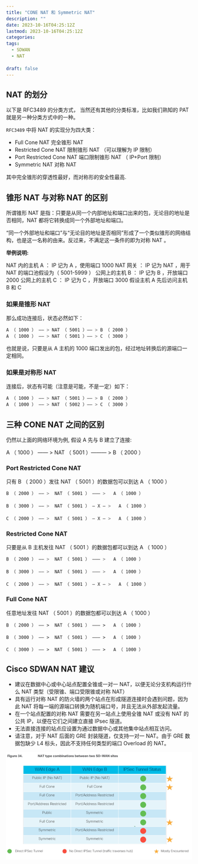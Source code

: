 ```yaml
---
title: "CONE NAT 和 Symmetric NAT"
description: ""
date: 2023-10-16T04:25:12Z
lastmod: 2023-10-16T04:25:12Z
categories:
tags:
  - SDWAN
  - NAT

draft: false
---
```


## NAT 的划分

以下是 RFC3489 的分类方式， 当然还有其他的分类标准，比如我们熟知的 PAT 就是另一种分类方式中的一种。

`RFC3489` 中将 NAT 的实现分为四大类：

- Full Cone NAT 完全锥形 NAT
- Restricted Cone NAT 限制锥形 NAT （可以理解为 IP 限制）
- Port Restricted Cone NAT 端口限制锥形 NAT （ IP+Port 限制）
- Symmetric NAT 对称 NAT

其中完全锥形的穿透性最好，而对称形的安全性最高.

## 锥形 NAT 与对称 NAT 的区别

所谓锥形 NAT 是指：只要是从同一个内部地址和端口出来的包，无论目的地址是否相同，NAT 都将它转换成同一个外部地址和端口。

“同一个外部地址和端口”与“无论目的地址是否相同”形成了一个类似锥形的网络结构，也是这一名称的由来。反过来，不满足这一条件的即为对称 NAT 。

**举例说明:**

NAT 内的主机 A ： IP 记为 A ，使用端口 1000
NAT 网关 ： IP 记为 NAT ，用于 NAT 的端口池假设为（ 5001-5999 ）
公网上的主机 B ： IP 记为 B ，开放端口 2000
公网上的主机 C ： IP 记为 C ，开放端口 3000
假设主机 A 先后访问主机 B 和 C

### 如果是锥形 NAT

那么成功连接后，状态必然如下：

```bash
A （ 1000 ） —— > NAT （ 5001 ）—— > B （ 2000 ）
A （ 1000 ） —— > NAT （ 5001 ）—— > C （ 3000 ）
```

也就是说，只要是从 A 主机的 1000 端口发出的包，经过地址转换后的源端口一定相同。

### 如果是对称形 NAT

连接后，状态有可能（注意是可能，不是一定）如下：

```bash
A （ 1000 ） —— > NAT （ 5001 ）—— > B （ 2000 ）
A （ 1000 ） —— > NAT （ 5002 ）—— > C （ 3000 ）
```

## 三种 CONE NAT 之间的区别

仍然以上面的网络环境为例, 假设 A 先与 B 建立了连接:

A （ 1000 ） —— > NAT （ 5001 ）——— > B （ 2000 ）

### Port Restricted Cone NAT

只有 B （ 2000 ）发往 NAT （ 5001 ）的数据包可以到达 A （ 1000 ）

```bash
B （ 2000 ） —— >  NAT （ 5001 ） ——— >   A （ 1000 ）

B （ 3000 ） —— >  NAT （ 5001 ） — X — >   A （ 1000 ）

C （ 2000 ） —— >  NAT （ 5001 ） — X — >   A （ 1000 ）
```

### Restricted Cone NAT

只要是从 B 主机发往 NAT （ 5001 ）的数据包都可以到达 A （ 1000 ）

```bash
B （ 2000 ） —— >  NAT （ 5001 ） ——— >   A （ 1000 ）

B （ 3000 ） —— >  NAT （ 5001 ） ——— >   A （ 1000 ）

C （ 2000 ） —— >  NAT （ 5001 ） — X — >   A （ 1000 ）
```

### Full Cone NAT

任意地址发往 NAT （ 5001 ）的数据包都可以到达 A （ 1000 ）

```
B （ 2000 ） —— >  NAT （ 5001 ） ——— >   A （ 1000 ）

B （ 3000 ） —— >  NAT （ 5001 ） ——— >   A （ 1000 ）

C （ 3000 ） —— >  NAT （ 5001 ） ——— >   A （ 1000 ）
```

## Cisco SDWAN NAT 建议

- 建议在数据中心或中心站点配置全锥或一对一 NAT，以便无论分支机构运行什么 NAT 类型（受限锥、端口受限锥或对称 NAT）
- 具有运行对称 NAT 的防火墙的两个站点在形成隧道连接时会遇到问题，因为此 NAT 将每一端的源端口转换为随机端口号，并且无法从外部发起流量。
- 在一个站点配置的对称 NAT 需要在另一站点上使用全锥 NAT 或没有 NAT 的公共 IP，以便在它们之间建立直接 IPsec 隧道。
- 无法直接连接的站点应设置为通过数据中心或其他集中站点相互访问。
- 请注意，对于 NAT 后面的 GRE 封装隧道，仅支持一对一 NAT。由于 GRE 数据包缺少 L4 标头，因此不支持任何类型的端口 Overload 的 NAT。

![NAT Type](image.png)
